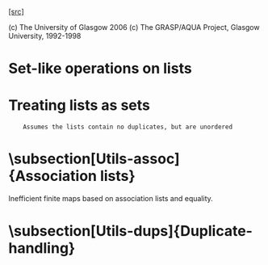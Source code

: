 [[src]](https://github.com/ghc/ghc/tree/master/compiler/utils/ListSetOps.hs)

(c) The University of Glasgow 2006
(c) The GRASP/AQUA Project, Glasgow University, 1992-1998

# Set-like operations on lists

# Treating lists as sets
        Assumes the lists contain no duplicates, but are unordered


# \subsection[Utils-assoc]{Association lists}


Inefficient finite maps based on association lists and equality.


# \subsection[Utils-dups]{Duplicate-handling}
